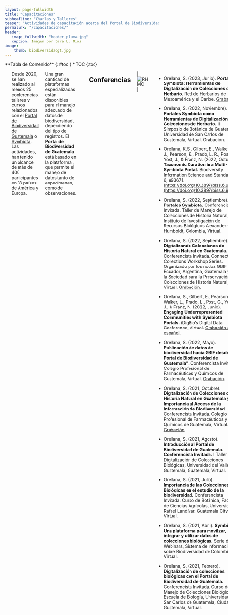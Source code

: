 ```yaml
---
layout: page-fullwidth
title: "Capacitaciones"
subheadline: "Charlas y Talleres"
teaser: "Actividades de capacitación acerca del Portal de Biodiversidad de Guatemala."
permalink: "/capacitaciones/"
header:
   image_fullwidth: "header_pluma.jpg"
   caption: Imagen por Sara L. Ríos
image: 
    thumb: biodiversidadgt.jpg 
---
```


<div class="row">
<div class="medium-4 medium-push-8 columns" markdown="1">
<div class="panel radius" markdown="1">
**Tabla de Contenido**
{: #toc }
*  TOC
{:toc}
</div>
</div><!-- /.medium-4.columns -->

<div class="medium-8 medium-pull-4 columns" markdown="1">

---

Desde 2020, se han realizado al menos 25 conferencias, talleres y cursos relacionados con el [Portal de Biodiversidad de Guatemala](https://biodiversidad.gt) o [Symbiota](https://symbiota.org). Las actividades, han tenido un alcance de más de 400 participantes en 18 países de América y Europa.

Una gran cantidad de plataformas especializadas están disponibles para el manejo adecuado de datos de biodiversidad, dependiendo del tipo de registros. El **Portal de Biodiversidad de Guatemala** está basado en la plataforma , que permite el manejo de datos tanto de especímenes, como de observaciones.     


---

## Conferencias

|![RHMC](https://github.com/biodiversidadgt/docs/assets/69399374/38412a98-8a34-49a7-a5f2-d1117fa3b5d9)|

- Orellana, S. (2023, Junio). **Portales Symbiota: Herramientas de Digitalización de Colecciones de Herbario**. Red de Herbarios de Mesoamérica y el Caribe. [Grabación](https://www.youtube.com/watch?v=ihvChPHdxew).

- Orellana, S. (2022, Noviembre). **Portales Symbiota como Herramientas de Digitalización de Colecciones de Herbario.** II Simposio de Botánica de Guatemala, Universidad de San Carlos de Guatemala, Virtual. Grabación.

- Orellana, K.S., Gilbert, E., Walker, L. J., Pearson, K., Prado, L. R., Post, G., Yost, J., & Franz, N. (2022, Octubre). **Taxonomic Curation in a Multi-taxa Symbiota Portal.** Biodiversity Information Science and Standards, 6, e93671. [https://doi.org/10.3897/biss.6.93671](https://doi.org/10.3897/biss.6.93671)

- Orellana, S. (2022, Septiembre). **Portales Symbiota.** Conferencista Invitada. Taller de Manejo de Colecciones de Historia Natural, Instituto de Investigación de Recursos Biológicos Alexander von Humboldt, Colombia, Virtual.

- Orellana, S. (2022, Septiembre). **Digitalizando Colecciones de Historia Natural en Guatemala.** Conferencista Invitada. Connecting Collections Workshop Series. Organizado por los nodos GBIF de Ecuador, Argentina, Guatemala y por la Sociedad para la Preservación de Colecciones de Historia Natural, Virtual. [Grabación](https://www.youtube.com/watch?v=lnlnVE7NaKo&t=1188s).

- Orellana, S., Gilbert, E., Pearson, K., Walker, L., Prado, L., Post, G., Yost, J., & Franz, N. (2022, Junio). **Engaging Underrepresented Communities with Symbiota Portals.** iDigBio’s Digital Data Conference, Virtual. [Grabación en español](https://www.youtube.com/watch?v=bkq1NrKn8w4).

- Orellana, S. (2022, Mayo). **Publicación de datos de biodiversidad hacia GBIF desde el Portal de Biodiversidad de Guatemala”**. Conferencista Invitada. Colegio Profesional de Farmacéuticos y Químicos de Guatemala, Virtual. [Grabación](https://www.facebook.com/watch/live/?ref=watch_permalink&v=918191852416589).

- Orellana, S. (2021, Octubre). **Digitalización de Colecciones de Historia Natural en Guatemala y la Importancia al Acceso de la Información de Biodiversidad.** Conferencista Invitada. Colegio Profesional de Farmacéuticos y Químicos de Guatemala, Virtual. [Grabación](https://www.facebook.com/watch/live/?ref=watch_permalink&v=918191852416589).

- Orellana, S. (2021, Agosto). **Introducción al Portal de Biodiversidad de Guatemala. Conferencista Invitada.** I Taller de Digitalización de Colecciones Biológicas, Universidad del Valle de Guatemala, Guatemala, Virtual.

- Orellana, S. (2021, Julio). **Importancia de las Colecciones Biológicas en el estudio de la biodiversidad.** Conferencista Invitada. Curso de Botánica, Facultad de Ciencias Agrícolas, Universidad Rafael Landívar, Guatemala City, Virtual.

- Orellana, S. (2021, Abril). **Symbiota: Una plataforma para movilzar, integrar y utilizar datos de colecciones biológicas.** Serie de Webinars, Sistema de Información sobre Biodiversidad de Colombia, Virtual.

- Orellana, S. (2021, Febrero). **Digitalización de colecciones biológicas con el Portal de Biodiversidad de Guatemala.** Conferencista Invitada. Curso de Manejo de Colecciones Biológicas, Escuela de Biología, Universidad de San Carlos de Guatemala, Ciudad de Guatemala, Virtual.

--- 

### Talleres

|![Recorrido](https://github.com/biodiversidadgt/docs/assets/69399374/d920dc13-bbd8-4bb7-9355-027802b5ec4b)|


- Orellana, S. (2023, Marzo).** Un Recorrido por el Portal de Biodiversidad. **Dirigido a curadores y usuarios en Guatemala, Virtual. Grabación.

- Orellana, S. (2022, Diciembre). **El Portal de Biodiversidad de Guatemala: III Reuinón Anual para Curadores.** Arizona State University, Universidad del Valle de Guatemala, Universidad de San Carlos de Guatemala. Organizadora e instructora, Virtual.

- Orellana, S. (2022, Septiembre). **Digitalización y Movilización de Colecciones Biológicas con Symbiota.** Dirigido a curadores en Latinoamérica. Virtual. Grabación.

- Orellana, S. (2022, Agosto). **Digitalización de Datos de Biodiversidad y Recursos de Movilización en el Portal de Biodiversidad.** Dirigido a curadores, Virtual.

- Orellana, S. (2022, Marzo). **Mini Taller: Digitalización de Colecciones Biológicas en el Portal de Biodiversidad de Guatemala.** Taller dirigido a estudiantes de Biología, Virtual.

- Orellana, S. (2021, Diciembre). **El Portal de Biodiversidad de Guatemala: II Reuinón Anual para Curadores.** Arizona State University, Universidad del Valle de Guatemala, Universidad de San Carlos de Guatemala. Organizadora e instructora, Virtual.

- Orellana, S., López, Z., Sánchez-Escalante, J., Bungartz, F., Cartuche, C. (2021, Octubre). **Taller Introducción a las Digitalización de Colecciones Biológicas con Symbiota. Organizadores y conferencistas.** XXIV Congreso de la Sociedad Mesoamericana para la Biología y la Conservación. Grabación.

- López, Z. (2021, Agosto). **I Taller de Digitalización de Colecciones Biológicas**, Universidad del Valle de Guatemala, Guatemala, Virtual.

- Orellana, S., López, Z. (2020, Diciembre). **Taller Virtual: Digitalización de Colecciones Biológicas con el Portal de Biodiversidad de Guatemala, y I Reuinón Anual para Curadores.** Arizona State University, Universidad del Valle de Guatemala, Universidad de San Carlos de Guatemala, Centro Universitario de Zacapa. Organizadora e instructora, Virtual.

## Divulgación

- Walker, L. & K.S. Orellana. (2022, Agosto). **Sharing Guatemala’s Biodiversity through Symbiota.** iDigBio Research Spotlight: August 2022. Disponible en [https://www.idigbio.org/tags/portal](https://www.idigbio.org/tags/portal)

- Orellana, K.S. (2021, Mayo). **The Guatemala Biodiversity Portal, a national digitization effort using Symbiota.** iDigBio Research Spotlight: May 2021. Disponible en: [https://www.idigbio.org/content/research-spotlight-may-2021](https://www.idigbio.org/content/research-spotlight-may-2021)

Canal de Youtube [Portal de Biodiversidad de Guatemala](https://www.youtube.com/channel/UCnoJ8aoVCxmRwKwDFWRIxag)

|![CicloDatos](https://github.com/biodiversidadgt/docs/assets/69399374/a595a19e-527d-476f-b913-4e67f1137bf4)|

  
</div><!-- /.medium-8.columns -->
</div><!-- /.row -->
